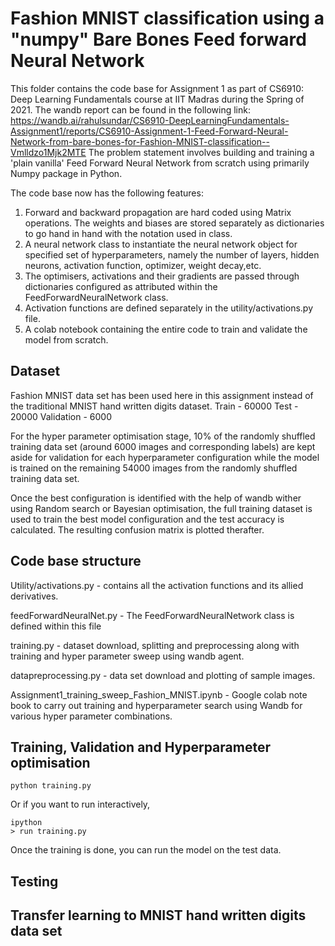 # **Fashion MNIST classification using a "numpy" Bare Bones Feed forward Neural Network**

This folder contains the code base for Assignment 1 as part of CS6910: Deep Learning Fundamentals course at IIT Madras during the Spring of 2021.
The wandb report can be found in the following link: 
https://wandb.ai/rahulsundar/CS6910-DeepLearningFundamentals-Assignment1/reports/CS6910-Assignment-1-Feed-Forward-Neural-Network-from-bare-bones-for-Fashion-MNIST-classification--Vmlldzo1Mjk2MTE
The problem statement involves building and training a 'plain vanilla' Feed Forward Neural Network from scratch using primarily Numpy package in Python.  

The code base now has the following features:
1. Forward and backward propagation are hard coded using Matrix operations. The weights and biases are stored separately as dictionaries to go hand in hand with the notation used in class.
2. A neural network class to instantiate the neural network object for specified set of hyperparameters, namely the number of layers, hidden neurons, activation function, optimizer, weight decay,etc.
3. The optimisers, activations and their gradients are passed through dictionaries configured as attributed within the FeedForwardNeuralNetwork class. 
4. Activation functions are defined separately in the utility/activations.py file. 
5. A colab notebook containing the entire code to train and validate the model from scratch. 

## Dataset

Fashion MNIST data set has been used here in this assignment instead of the traditional MNIST hand written digits dataset. 
Train  - 60000
Test - 20000
Validation - 6000

For the hyper parameter optimisation stage, 10% of the randomly shuffled training data set (around 6000 images and corresponding labels) are kept aside for validation for each hyperparameter configuration while the model is trained on the remaining 54000 images from the randomly shuffled training data set. 

Once the best configuration is identified with the help of wandb wither using Random search or Bayesian optimisation, the full training dataset is used to train the best model configuration and the test accuracy is calculated. The resulting confusion matrix is plotted therafter.  

## Code base structure

Utility/activations.py - contains all the activation functions and its allied derivatives.

feedForwardNeuralNet.py - The FeedForwardNeuralNetwork class is defined within this file

training.py - dataset download, splitting and preprocessing along with training and hyper parameter sweep using wandb agent.

datapreprocessing.py - data set download and plotting of sample images. 

Assignment1_training_sweep_Fashion_MNIST.ipynb - Google colab note book to carry out training and hyperparameter search using Wandb for various hyper parameter combinations. 

## Training, Validation and Hyperparameter optimisation


```
python training.py
```
Or if you want to run interactively, 

```
ipython
> run training.py 
```

Once the training is done, you can run the model on the test data. 
## Testing

## Transfer learning to MNIST hand written digits data set



